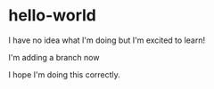 # hello-world
I have no idea what I'm doing but I'm excited to learn! 

I'm adding a branch now

I hope I'm doing this correctly. 
